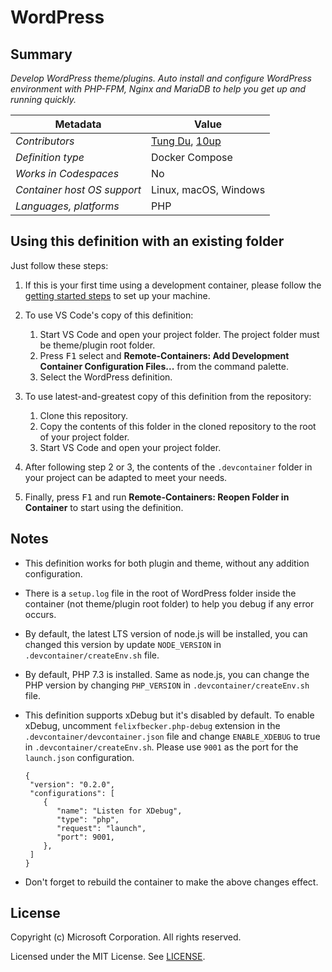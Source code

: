 # WordPress

## Summary

*Develop WordPress theme/plugins. Auto install and configure WordPress environment with PHP-FPM, Nginx and MariaDB to help you get up and running quickly.*

| Metadata | Value |  
|----------|-------|
| *Contributors* | [Tung Du](https://github.com/dinhtungdu), [10up](https://github.com/10up) |
| *Definition type* | Docker Compose |
| *Works in Codespaces* | No |
| *Container host OS support* | Linux, macOS, Windows |
| *Languages, platforms* | PHP |

## Using this definition with an existing folder

Just follow these steps:

1. If this is your first time using a development container, please follow the [getting started steps](https://aka.ms/vscode-remote/containers/getting-started) to set up your machine.

2. To use VS Code's copy of this definition:
   1. Start VS Code and open your project folder. The project folder must be theme/plugin root folder.
   2. Press <kbd>F1</kbd> select and **Remote-Containers: Add Development Container Configuration Files...** from the command palette.
   3. Select the WordPress definition.

3. To use latest-and-greatest copy of this definition from the repository:
   1. Clone this repository.
   2. Copy the contents of this folder in the cloned repository to the root of your project folder.
   3. Start VS Code and open your project folder.

4. After following step 2 or 3, the contents of the `.devcontainer` folder in your project can be adapted to meet your needs.

5. Finally, press <kbd>F1</kbd> and run **Remote-Containers: Reopen Folder in Container** to start using the definition.


## Notes

- This definition works for both plugin and theme, without any addition configuration.

- There is a `setup.log` file in the root of WordPress folder inside the container (not theme/plugin root folder) to help you debug if any error occurs.

- By default, the latest LTS version of node.js will be installed, you can changed this version by update `NODE_VERSION` in `.devcontainer/createEnv.sh` file.

- By default, PHP 7.3 is installed. Same as node.js, you can change the PHP version by changing `PHP_VERSION` in `.devcontainer/createEnv.sh` file.

- This definition supports xDebug but it's disabled by default. To enable xDebug, uncomment `felixfbecker.php-debug` extension in the `.devcontainer/devcontainer.json` file and change `ENABLE_XDEBUG` to true in `.devcontainer/createEnv.sh`. Please use `9001` as the port for the `launch.json` configuration.
  ```
  {
   "version": "0.2.0",
   "configurations": [
      {
         "name": "Listen for XDebug",
         "type": "php",
         "request": "launch",
         "port": 9001,
      },
   ]
  }
  ```

- Don't forget to rebuild the container to make the above changes effect.

## License

Copyright (c) Microsoft Corporation. All rights reserved.

Licensed under the MIT License. See [LICENSE](https://github.com/Microsoft/vscode-dev-containers/blob/master/LICENSE).
